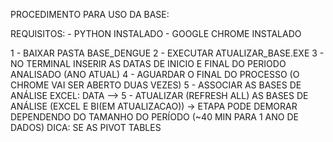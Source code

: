 PROCEDIMENTO PARA USO DA BASE:

REQUISITOS:
	- PYTHON INSTALADO
	- GOOGLE CHROME INSTALADO

1 - BAIXAR PASTA BASE_DENGUE
2 - EXECUTAR ATUALIZAR_BASE.EXE
3 - NO TERMINAL INSERIR AS DATAS DE INICIO E FINAL DO PERIODO ANALISADO (ANO ATUAL)
4 - AGUARDAR O FINAL DO PROCESSO (O CHROME VAI SER ABERTO DUAS VEZES)
5 - ASSOCIAR AS BASES DE ANÁLISE
	EXCEL:
		DATA --> 
5 - ATUALIZAR (REFRESH ALL) AS BASES DE ANÁLISE (EXCEL E BI(EM ATUALIZACAO)) -> ETAPA PODE DEMORAR DEPENDENDO DO TAMANHO DO PERÍODO (~40 MIN PARA 1 ANO DE DADOS)
	DICA: SE AS PIVOT TABLES
